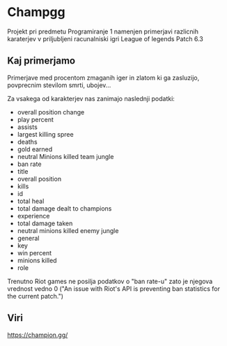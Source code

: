 # Champgg

Projekt pri predmetu Programiranje 1 namenjen primerjavi razlicnih karaterjev v priljubljeni racunalniski igri League of legends
Patch 6.3

## Kaj primerjamo

Primerjave med procentom zmaganih iger in zlatom ki ga zasluzijo, povprecnim stevilom smrti, ubojev...

Za vsakega od karakterjev nas zanimajo naslednji podatki:
* overall position change
* play percent
* assists
* largest killing spree
* deaths
* gold earned
* neutral Minions killed team jungle
* ban rate
* title
* overall position
* kills
* id
* total heal
* total damage dealt to champions
* experience
* total damage taken
* neutral minions killed enemy jungle
* general
* key
* win percent
* minions killed
* role

Trenutno Riot games ne posilja podatkov o "ban rate-u" zato je njegova vrednost vedno 0 ("An issue with Riot's API is preventing ban statistics for the current patch.")

## Viri
https://champion.gg/